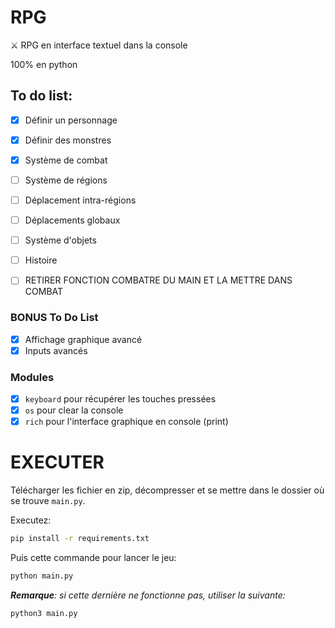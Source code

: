 # RPG

⚔️ RPG en interface textuel dans la console

100% en python

## To do list:

- [x] Définir un personnage
- [x] Définir des monstres
- [x] Système de combat
- [ ] Système de régions
- [ ] Déplacement intra-régions
- [ ] Déplacements globaux
- [ ] Système d'objets
- [ ] Histoire

- [ ] RETIRER FONCTION COMBATRE DU MAIN ET LA METTRE DANS COMBAT

### BONUS To Do List

- [x] Affichage graphique avancé
- [x] Inputs avancés

### Modules

- [x] `keyboard` pour récupérer les touches pressées
- [x] `os` pour clear la console
- [x] `rich` pour l'interface graphique en console (print)

# EXECUTER

Télécharger les fichier en zip, décompresser et se mettre dans le dossier où se trouve `main.py`.

Executez:

```sh
pip install -r requirements.txt
```

Puis cette commande pour lancer le jeu:

```sh
python main.py
```

***Remarque**: si cette dernière ne fonctionne pas, utiliser la suivante:*

```sh
python3 main.py
```
